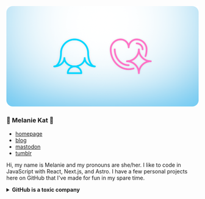 ![melkat icon + girlfriend technology icons in a header image](https://github.com/ZicklePop/ZicklePop/blob/main/header.png?raw=true)

### 🌸 Melanie Kat 🌸

- [homepage](https://melaniekat.com)
- [blog](https://melkat.blog)
- [mastodon](https://nyan.lol/@zicklepop)
- [tumblr](https://zicklepop.com)

Hi, my name is Melanie and my pronouns are she/her. I like to code in JavaScript with React, Next.js, and Astro. I have a few personal projects here on GitHub that I've made for fun in my spare time.


<details>
    <summary>
        <strong>
            GitHub is a toxic company
        </strong>
    </summary>

- GitHub has a long history of gender discrimination 
    - [Influential developer leaves GitHub alleging gender harassment, March 15th 2014](https://www.theverge.com/2014/3/15/5512462/github-developer-leaves-alleging-gender-harassment)
    - ['Queen of GitHub' who quit over gender harassment offers details of alleged bullying, March 16th 2014](https://www.theverge.com/2014/3/16/5514356/queen-of-github-details-alleged-gender-harassment)
    - [GitHub co-founder resigns after investigation into harassment claims, April 21st 2014](https://www.theverge.com/2014/4/21/5637282/co-founder-is-out-at-github-after-investigation-into-harassment-claims-horvath-tom-preston-warner)
    - [Github apologizes for vagueness, reveals new details about sexism investigation, April 28th 2014](https://www.theverge.com/2014/4/28/5662174/github-apologizes-for-vagueness-reveals-new-details-about-sexism)
- GitHub provides services for concentration camps which puts children in cages
    - [Tell Microsoft to drop ICE as a client or lose us as GitHub users, 2018](https://github.com/selfagency/microsoft-drop-ice)
    - [GitHub will keep selling software to ICE, leaked email says, October 9th 2019](https://www.theverge.com/2019/10/9/20906213/github-ice-microsoft-software-email-contract-immigration-nonprofit-donation)
- GitHub acquires all of NPM except for all 5 black engineers. 
    - ["Spoiler alert: npm went from having 4 black engineers to zero. ALL BLACK ENGINEERS were laid off by Microsoft @github. Sit on that one for a minute." Amal Hussein @nomadtechie, June 28th, 2020](https://twitter.com/nomadtechie/status/1277371525700694016)
    - ["Sorry - I fudged the math on this one. It was 5 BLACK ENGINEERS. If you include me. I was an engineering manager at the time." Amal Hussein
@nomadtechie, June 28th, 2020](https://twitter.com/nomadtechie/status/1277387153258004480)
- GitHub has fired a Jewish employee for saying there were nazis at the January 6th 2021 nazi terrorist attack in D.C.
    - [GitHub Fired a Jewish Employee For Warning That 'Nazis' Were Among the US Capitol Rioters, January 12th 2021](https://gizmodo.com/github-fired-a-jewish-employee-for-warning-that-nazis-1846047140)
- GitHub has been protecting an outspoken antisemitic employee since 2014
    - [GitHub still won’t explain if it fired someone for saying ‘Nazi,’ and employees are pissed, January 15th 2021](https://www.theverge.com/2021/1/15/22232766/github-employees-protest-jewish-employee-firing-warn-nazi)
    - ["The guy on the left still works at GitHub. The guy on the right was fired :/" Zoë Schiffer @ZoeSchiffer, January 15th, 2021](https://web.archive.org/web/20210115191518/https://twitter.com/ZoeSchiffer/status/1350159432282357760)

</details>
